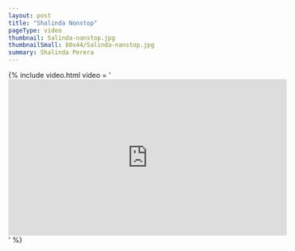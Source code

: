 ```yaml
---
layout: post
title: "Shalinda Nonstop"
pageType: video
thumbnail: Salinda-nanstop.jpg
thumbnailSmall: 80x44/Salinda-nanstop.jpg
summary: Shalinda Perera
---
```


{% include video.html video = '<iframe width="560" height="315" src="https://www.youtube.com/embed/VFsrhYv2EH4" frameborder="0" allowfullscreen></iframe>' %} 
